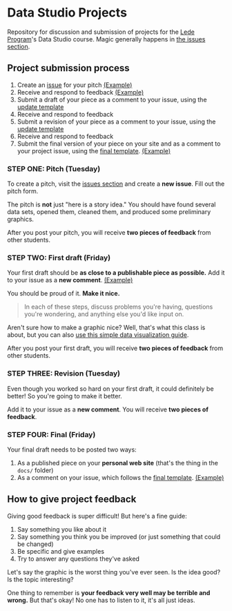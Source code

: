 # Data Studio Projects

Repository for discussion and submission of projects for the [Lede Program](ledeprogram.com)'s Data Studio course. Magic generally happens in [the issues section](https://github.com/jsoma/data-studio-projects/issues).

## Project submission process

1. Create an [issue](https://github.com/jsoma/data-studio-projects/issues) for your pitch [(Example)](https://github.com/jsoma/data-studio-projects/issues/1)
2. Receive and respond to feedback [(Example)](https://github.com/jsoma/data-studio-projects/issues/1#issuecomment-315367706)
3. Submit a draft of your piece as a comment to your issue, using the [update template](https://github.com/jsoma/data-studio-projects/blob/master/UPDATE_TEMPLATE.md) 
4. Receive and respond to feedback
5. Submit a revision of your piece as a comment to your issue, using the [update template](https://github.com/jsoma/data-studio-projects/blob/master/UPDATE_TEMPLATE.md) 
6. Receive and respond to feedback
7. Submit the final version of your piece on your site and as a comment to your project issue, using the [final template](https://github.com/jsoma/data-studio-projects/blob/master/FINAL_TEMPLATE.md). [(Example)](https://github.com/jsoma/data-studio-projects/issues/1#issuecomment-315379158)


### STEP ONE: Pitch (Tuesday)

To create a pitch, visit the [issues section](https://github.com/jsoma/data-studio-projects/issues) and create a **new issue**. Fill out the pitch form.

The pitch is **not** just "here is a story idea." You should have found several data sets, opened them, cleaned them, and produced some preliminary graphics.

After you post your pitch, you will receive **two pieces of feedback** from other students.

### STEP TWO: First draft (Friday)

Your first draft should be **as close to a publishable piece as possible.** Add it to your issue as a **new comment**. [(Example)](https://github.com/jsoma/data-studio-projects/issues/1#issuecomment-315374945)

You should be proud of it. **Make it nice.**

> In each of these steps, discuss problems you're having, questions you're wondering, and anything else you'd like input on.

Aren't sure how to make a graphic nice? Well, that's what this class is about, but you can also [use this simple data visualization guide](designingviz.com).

After you post your first draft, you will receive **two pieces of feedback** from other students.

### STEP THREE: Revision (Tuesday)

Even though you worked so hard on your first draft, it could definitely be better! So you're going to make it better.

Add it to your issue as a **new comment**. You will receive **two pieces of feedback**.

### STEP FOUR: Final (Friday)

Your final draft needs to be posted two ways: 

1. As a published piece on your **personal web site** (that's the thing in the `docs/` folder)
2. As a comment on your issue, which follows the [final template](https://github.com/jsoma/data-studio-projects/blob/master/FINAL_TEMPLATE.md). [(Example)](https://github.com/jsoma/data-studio-projects/issues/1#issuecomment-315379158)

## How to give project feedback

Giving good feedback is super difficult! But here's a fine guide:

1. Say something you like about it
2. Say something you think you be improved (or just something that could be changed)
3. Be specific and give examples
4. Try to answer any questions they've asked

Let's say the graphic is the worst thing you've ever seen. Is the idea good? Is the topic interesting?

One thing to remember is **your feedback very well may be terrible and wrong.** But that's okay! No one has to listen to it, it's all just ideas.